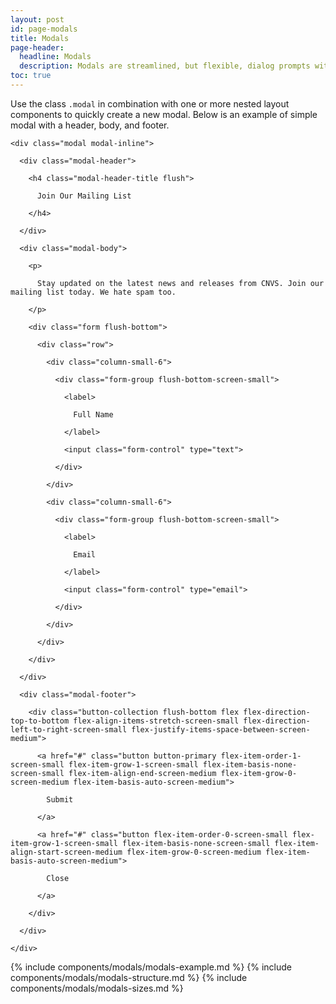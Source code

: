 ```yaml
---
layout: post
id: page-modals
title: Modals
page-header:
  headline: Modals
  description: Modals are streamlined, but flexible, dialog prompts with the minimum required functionality and smart defaults.
toc: true
---
```


Use the class `.modal` in combination with one or more nested layout components to quickly create a new modal.  Below is an example of simple modal with a header, body, and footer.

<div class="panel flush-bottom">

  <div class="panel-cell panel-cell-dark">

    <div class="modal modal-inline">

      <div class="modal-header">

        <h4 class="modal-header-title flush">

          Join Our Mailing List

        </h4>

      </div>

      <div class="modal-body">

        <p>

          Stay updated on the latest news and releases from CNVS. Join our mailing list today. We hate spam too.

        </p>

        <div class="form flush-bottom">

          <div class="row">

            <div class="column-small-6">

              <div class="form-group flush-bottom-screen-small">

                <label>

                  Full Name

                </label>

                <input class="form-control" type="text">

              </div>

            </div>

            <div class="column-small-6">

              <div class="form-group flush-bottom-screen-small">

                <label>

                  Email

                </label>

                <input class="form-control" type="email">

              </div>

            </div>

          </div>

        </div>

      </div>

      <div class="modal-footer">

        <div class="button-collection flush-bottom flex flex-direction-top-to-bottom flex-align-items-stretch-screen-small flex-direction-left-to-right-screen-small flex-justify-items-space-between-screen-medium">

          <a href="#" class="button button-primary flex-item-order-1-screen-small flex-item-grow-1-screen-small flex-item-basis-none-screen-small flex-item-align-end-screen-medium flex-item-grow-0-screen-medium flex-item-basis-auto-screen-medium">

            Submit

          </a>

          <a href="#" class="button flex-item-order-0-screen-small flex-item-grow-1-screen-small flex-item-basis-none-screen-small flex-item-align-start-screen-medium flex-item-grow-0-screen-medium flex-item-basis-auto-screen-medium">

            Close

          </a>

        </div>

      </div>

    </div>

  </div>

</div>

{% include components/modals/modals-example.md %}
{% include components/modals/modals-structure.md %}
{% include components/modals/modals-sizes.md %}
